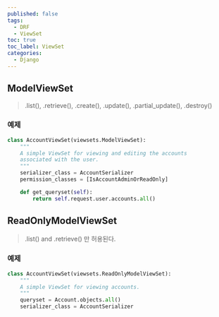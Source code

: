 ```yaml
---
published: false
tags:
  - DRF
  - ViewSet
toc: true
toc_label: ViewSet
categories:
  - Django
---
```


## ModelViewSet
> .list(), .retrieve(), .create(), .update(), .partial_update(), .destroy()
### 예제
```python
class AccountViewSet(viewsets.ModelViewSet):
    """
    A simple ViewSet for viewing and editing the accounts
    associated with the user.
    """
    serializer_class = AccountSerializer
    permission_classes = [IsAccountAdminOrReadOnly]

    def get_queryset(self):
        return self.request.user.accounts.all()
```


## ReadOnlyModelViewSet

> .list() and .retrieve() 만 허용된다.

### 예제
```python
class AccountViewSet(viewsets.ReadOnlyModelViewSet):
    """
    A simple ViewSet for viewing accounts.
    """
    queryset = Account.objects.all()
    serializer_class = AccountSerializer
```
